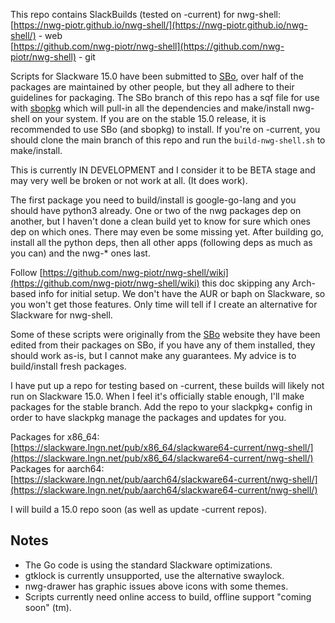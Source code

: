 
This repo contains SlackBuilds (tested on -current) for nwg-shell:  
[https://nwg-piotr.github.io/nwg-shell/](https://nwg-piotr.github.io/nwg-shell/) - web  
[https://github.com/nwg-piotr/nwg-shell](https://github.com/nwg-piotr/nwg-shell) - git  

Scripts for Slackware 15.0 have been submitted to [SBo](https://slackbulds.org), over half of the
packages are maintained by other people, but they all adhere to their guidelines for packaging.
The SBo branch of this repo has a sqf file for use with [sbopkg](https://sbopkg.org/) which
will pull-in all the dependencies and make/install nwg-shell on your system. If you are on
the stable 15.0 release, it is recommended to use SBo (and sbopkg) to install. If you're on -current,
you should clone the main branch of this repo and run the `build-nwg-shell.sh` to make/install.

This is currently IN DEVELOPMENT and I consider it to be BETA stage and may very well be broken
or not work at all. (It does work).

The first package you need to build/install is google-go-lang and you should have python3 already.
One or two of the nwg packages dep on another, but I haven't done a clean build yet to know for
sure which ones dep on which ones. There may even be some missing yet. After building go, install
all the python deps, then all other apps (following deps as much as you can) and the nwg-* ones
last.

Follow  [https://github.com/nwg-piotr/nwg-shell/wiki](https://github.com/nwg-piotr/nwg-shell/wiki) 
this doc skipping any Arch-based info for initial setup. We don't have the AUR or baph on Slackware,
so you won't get those features. Only time will tell if I create an alternative for Slackware for
nwg-shell.

Some of these scripts were originally from the [SBo](https://slackbuilds.org) website they
have been edited from their packages on SBo, if you have any of them installed, they should work
as-is, but I cannot make any guarantees. My advice is to build/install fresh packages.

I have put up a repo for testing based on -current, these builds will likely not run on Slackware
15.0. When I feel it's officially stable enough, I'll make packages for the stable branch. Add the
repo to your slackpkg+ config in order to have slackpkg manage the packages and updates for you.  

Packages for x86_64:  
[https://slackware.lngn.net/pub/x86_64/slackware64-current/nwg-shell/](https://slackware.lngn.net/pub/x86_64/slackware64-current/nwg-shell/)  
Packages for aarch64:  
[https://slackware.lngn.net/pub/aarch64/slackware64-current/nwg-shell/](https://slackware.lngn.net/pub/aarch64/slackware64-current/nwg-shell/)  

I will build a 15.0 repo soon (as well as update -current repos).  
## Notes

* The Go code is using the standard Slackware optimizations.  
* gtklock is currently unsupported, use the alternative swaylock.  
* nwg-drawer has graphic issues above icons with some themes.  
* Scripts currently need online access to build, offline support "coming soon" (tm).  

